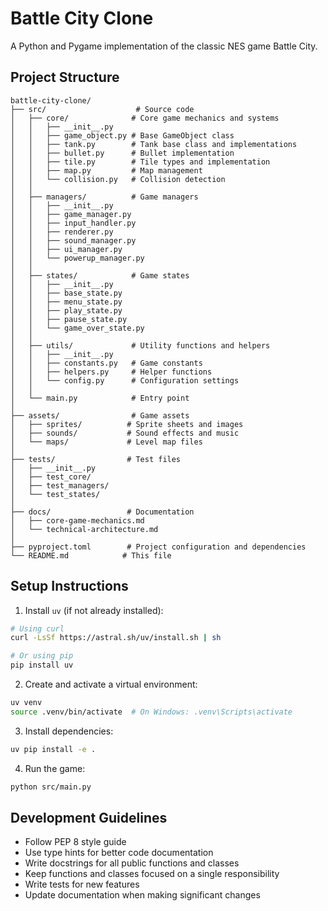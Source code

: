 # Battle City Clone

A Python and Pygame implementation of the classic NES game Battle City.

## Project Structure

```
battle-city-clone/
├── src/                    # Source code
│   ├── core/              # Core game mechanics and systems
│   │   ├── __init__.py
│   │   ├── game_object.py # Base GameObject class
│   │   ├── tank.py        # Tank base class and implementations
│   │   ├── bullet.py      # Bullet implementation
│   │   ├── tile.py        # Tile types and implementation
│   │   ├── map.py         # Map management
│   │   └── collision.py   # Collision detection
│   │
│   ├── managers/          # Game managers
│   │   ├── __init__.py
│   │   ├── game_manager.py
│   │   ├── input_handler.py
│   │   ├── renderer.py
│   │   ├── sound_manager.py
│   │   ├── ui_manager.py
│   │   └── powerup_manager.py
│   │
│   ├── states/            # Game states
│   │   ├── __init__.py
│   │   ├── base_state.py
│   │   ├── menu_state.py
│   │   ├── play_state.py
│   │   ├── pause_state.py
│   │   └── game_over_state.py
│   │
│   ├── utils/             # Utility functions and helpers
│   │   ├── __init__.py
│   │   ├── constants.py   # Game constants
│   │   ├── helpers.py     # Helper functions
│   │   └── config.py      # Configuration settings
│   │
│   └── main.py            # Entry point
│
├── assets/                # Game assets
│   ├── sprites/          # Sprite sheets and images
│   ├── sounds/           # Sound effects and music
│   └── maps/             # Level map files
│
├── tests/                # Test files
│   ├── __init__.py
│   ├── test_core/
│   ├── test_managers/
│   └── test_states/
│
├── docs/                 # Documentation
│   ├── core-game-mechanics.md
│   └── technical-architecture.md
│
├── pyproject.toml        # Project configuration and dependencies
└── README.md            # This file
```

## Setup Instructions

1. Install `uv` (if not already installed):
```bash
# Using curl
curl -LsSf https://astral.sh/uv/install.sh | sh

# Or using pip
pip install uv
```

2. Create and activate a virtual environment:
```bash
uv venv
source .venv/bin/activate  # On Windows: .venv\Scripts\activate
```

3. Install dependencies:
```bash
uv pip install -e .
```

4. Run the game:
```bash
python src/main.py
```

## Development Guidelines

- Follow PEP 8 style guide
- Use type hints for better code documentation
- Write docstrings for all public functions and classes
- Keep functions and classes focused on a single responsibility
- Write tests for new features
- Update documentation when making significant changes
